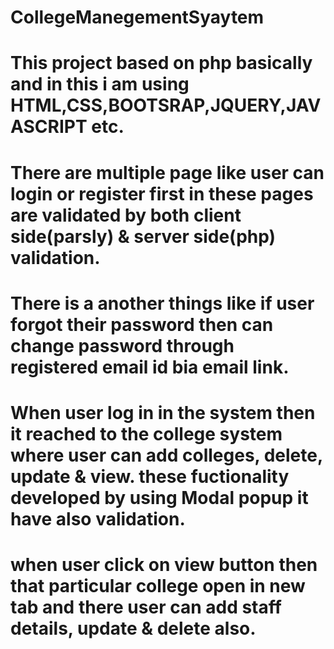 # CollegeManegementSyaytem
# This project based on php basically and in this i am using HTML,CSS,BOOTSRAP,JQUERY,JAVASCRIPT etc.
# There are multiple page like user can login or register first in these pages are validated by both client side(parsly) & server side(php) validation.
# There is a another things like if user forgot their password then can change password through registered email id bia email link.
# When user log in in the system then it reached to the college system where user can add colleges, delete, update & view. these fuctionality developed by using Modal popup it have also validation.
# when user click on view button then that particular college open in new tab and there user can add staff details, update & delete also.
